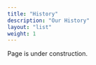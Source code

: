 ```yaml
---
title: "History"
description: "Our History"
layout: "list"
weight: 1
---
```

Page is under construction.
